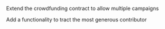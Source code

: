 Extend the crowdfunding contract to allow multiple campaigns 

Add a functionality to tract the most generous contributor
